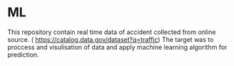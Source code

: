 # ML

This repository contain real time data of accident collected from online source.  ( https://catalog.data.gov/dataset?q=traffic)
The target was to proccess and visulisation of data and apply machine learning algorithm for prediction.
